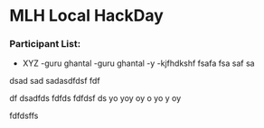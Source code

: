 # MLH Local HackDay

### Participant List:
- XYZ
-guru ghantal
-guru ghantal
-y
-kjfhdkshf
fsafa
fsa
saf
sa

dsad
sad
sadasdfdsf
fdf

df
dsadfds
fdfds
fdfdsf
ds
yo
yoy
oy
o
yo
y
oy

fdfdsffs